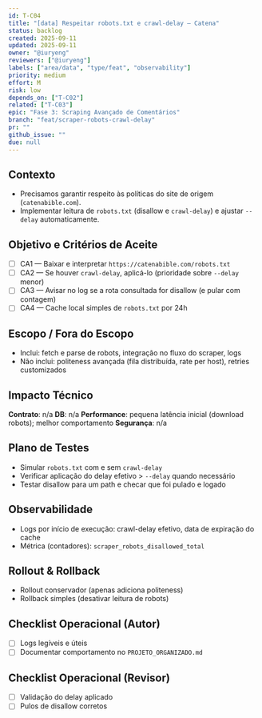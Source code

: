 ```yaml
---
id: T-C04
title: "[data] Respeitar robots.txt e crawl-delay — Catena"
status: backlog
created: 2025-09-11
updated: 2025-09-11
owner: "@iuryeng"
reviewers: ["@iuryeng"]
labels: ["area/data", "type/feat", "observability"]
priority: medium
effort: M
risk: low
depends_on: ["T-C02"]
related: ["T-C03"]
epic: "Fase 3: Scraping Avançado de Comentários"
branch: "feat/scraper-robots-crawl-delay"
pr: ""
github_issue: ""
due: null
---
```


## Contexto
- Precisamos garantir respeito às políticas do site de origem (`catenabible.com`).
- Implementar leitura de `robots.txt` (disallow e `crawl-delay`) e ajustar `--delay` automaticamente.

## Objetivo e Critérios de Aceite
- [ ] CA1 — Baixar e interpretar `https://catenabible.com/robots.txt`
- [ ] CA2 — Se houver `crawl-delay`, aplicá-lo (prioridade sobre `--delay` menor)
- [ ] CA3 — Avisar no log se a rota consultada for disallow (e pular com contagem)
- [ ] CA4 — Cache local simples de `robots.txt` por 24h

## Escopo / Fora do Escopo
- Inclui: fetch e parse de robots, integração no fluxo do scraper, logs
- Não inclui: politeness avançada (fila distribuída, rate per host), retries customizados

## Impacto Técnico
**Contrato**: n/a
**DB**: n/a
**Performance**: pequena latência inicial (download robots); melhor comportamento
**Segurança**: n/a

## Plano de Testes
- Simular `robots.txt` com e sem `crawl-delay`
- Verificar aplicação do delay efetivo > `--delay` quando necessário
- Testar disallow para um path e checar que foi pulado e logado

## Observabilidade
- Logs por início de execução: crawl-delay efetivo, data de expiração do cache
- Métrica (contadores): `scraper_robots_disallowed_total`

## Rollout & Rollback
- Rollout conservador (apenas adiciona politeness)
- Rollback simples (desativar leitura de robots)

## Checklist Operacional (Autor)
- [ ] Logs legíveis e úteis
- [ ] Documentar comportamento no `PROJETO_ORGANIZADO.md`

## Checklist Operacional (Revisor)
- [ ] Validação do delay aplicado
- [ ] Pulos de disallow corretos
